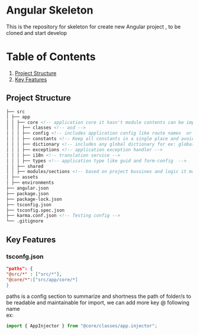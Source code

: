 # Angular Skeleton

This is the repository for skeleton for create new Angular project , to be cloned and start develop

# Table of Contents

1. [Project Structure](#Project-Structure)
2. [Key Features](#Key-Features)

<a name="Project-Structure"/>

## Project Structure

```markdown
├── src
│ ├── app
│ │ ├── core <!-- application core it hasn't module contents can be imported directly  -->
│ │ │ ├── classes <!-- asd -->
│ │ │ ├── config <!-- includes application config like route names  or menu config etc -->
│ │ │ ├── constants <!-- Keep all constants in a single place and avoid magic IDs/strings -->
│ │ │ ├── dictionary <!-- includes any global dictionary for ex: global api routes authorizatoin, config and etc -->
│ │ │ ├── exceptions <!-- application exception handler -->
│ │ │ ├── i18n <!-- translation service -->
│ │ │ ├── types <!-- application type like guid and form-config  -->
│ │ ├── shared
│ │ ├── modules/sections <!-- based on project bussines and logic it may be containrez all modules or folder for each one nameing is perosnal preferences -->
│ ├── assets
│ ├── environments
├── angular.json
├── package.json
├── package-lock.json
├── tsconfig.json  
├── tsconfig.spec.json
├── karma.conf.json <!-- Testing config -->
└── .gitignore
```
<a name="Key-Features"/>

## Key Features


### tsconfg.json

```json
"paths": {
"@src/*" : ["src/*"],
"@core/*":["src/app/core/*]
}
```

paths is a config section to summarize and shortness the path of folder/s to be readable and maintainable for import, we can add more key @ following name  
ex:

```typescript
import { AppInjector } from "@core/classes/app.injector";
```

